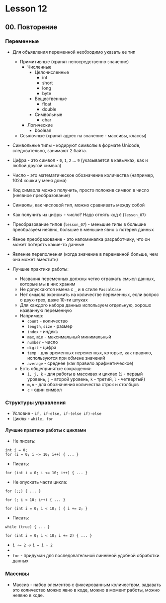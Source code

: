 # Lesson 12

## 00. Повторение

### Переменные

* Для объявления переменной необходимо указать ее тип
  * Примитивные (хранят непосредственно значение)
    * Численные
      * Целочисленные
        * int
        * short
        * long
        * byte
      * Вещественные
        * float
        * double
      * Символьные
        * char
    * Логические
      * boolean
  * Ссылочные (хранят адрес на значение - массивы, классы)

* Символьные типы - кодируют символы в формате Unicode, следовательно, занимают 2 байта.
* Цифра - это символ - `0`, `1`, `2` ... `9` (указывается в кавычках, как и любой другой символ)
* Число - это математическое обозначение количества (например, 1024 кошки у меня дома)
* Код символа можно получить, просто положив символ в число (неявное преобразование)
* Символы, как числовой тип, можно сравнивать между собой
* Как получить из цифры - число? Надо отнять код `0` (`lesson_07`)

* Преобразование типов (`lesson_07`) - меньшие типы в большие преобразуем неявно, большие в меньшие явно с потерей данных
* Явное преобразование - это напоминалка разработчику, что он может потерять какие-то данные
* Явление переполнения (когда значение в переменной больше, чем она может вместить)

* Лучшие практики работы:
  * Названия переменных должны четко отражать смысл данных, которые мы в них храним
  * Не допускаются имена с `_` и в стиле `PascalCase`
  * Нет смысла экономить на количестве переменных, если вопрос о двух-трех, даже 10-ти штуках
  * Для каждого набора данных используем отдельную, хорошо названную переменную
  * Например:
    * `count` - количество
    * `length`, `size` - размер
    * `index` - индекс
    * `max`, `min` - максимальный минимальный
    * `number` - число
    * `digit` - цифра
    * `temp` - для временных переменных, которые, как правило, используются при обмене значений
    * `average` - среднее (как правило арифметическое)
  * Есть общепринятые сокращения:
    * `i, j, k` - для работы в массивах и циклах (`i` - первый уровень, `j` - второй уровень, `k` - третий, `l` - четвертый)
    * `m,n` - для обозначения количества строк и столбцов
    * `c` - один символ

### Структуры управления

* Условие - `if, if-else, if-(else if)-else`
* Циклы - `while, for`

#### Лучшие практики работы с циклами

* Не писать:

```
int i = 0;
for (i = 0; i <= 10; i++) { ... }
```

* Писать:

```
for (int i = 0; i <= 10; i++) { ... }
```

* Не опускать части цикла:

```
for (;;) { ... }

for (; i < 10; i++) { ... }

for (int i = 0; i < 10; ) { i += 2; }
```

* Писать:

```
while (true) { ... }

for (int i = 0; i < 10; i += 2) { ... }
```

* `i += 2` -> `i = i + 2`
* 
* `for` - придуман для последовательной линейной удобной обработки данных

### Массивы

* Массив - набор элементов с фиксированным количеством, задавать это количество
можно явно в коде, можно в момент работы, можно неявно в коде.